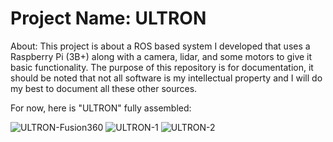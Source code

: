 # Project Name: ULTRON
About: This project is about a ROS based system I developed that uses a Raspberry Pi (3B+) along with a camera, lidar, and some motors to give it basic functionality. The purpose of this repository is for documentation, it should be noted that not all software is my intellectual property and I will do my best to document all these other sources.

For now, here is "ULTRON" fully assembled:


![ULTRON-Fusion360](https://user-images.githubusercontent.com/82693292/152650484-7af85e27-28d4-4897-bc61-e807d644a575.png)
![ULTRON-1](https://user-images.githubusercontent.com/82693292/152650523-951588f2-b355-4d95-97e6-f46a93989f0d.JPG)
![ULTRON-2](https://user-images.githubusercontent.com/82693292/152650528-b944068a-f1f8-441b-9edc-d8c1374e347c.JPG)
